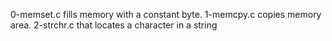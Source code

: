 0-memset.c fills memory with a constant byte.
1-memcpy.c copies memory area.
2-strchr.c that locates a character in a string

